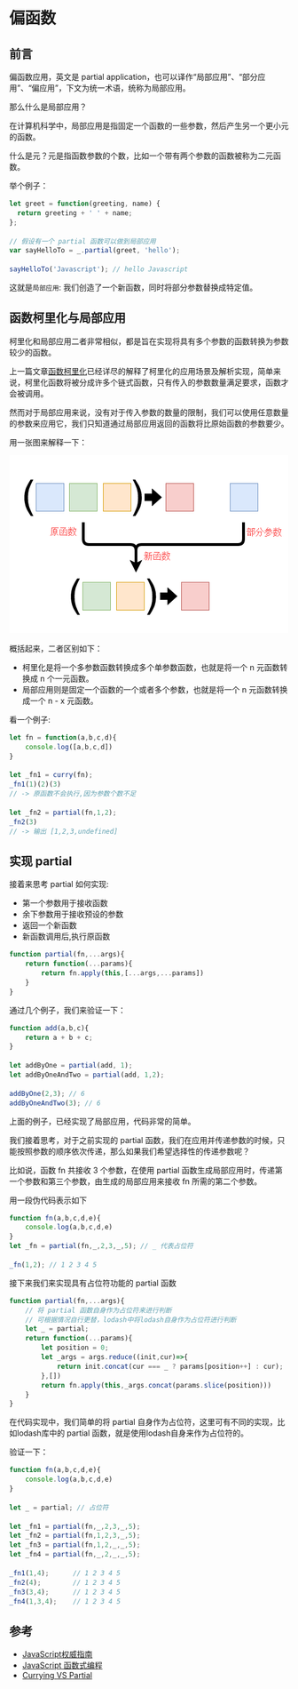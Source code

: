 # 偏函数

## 前言

偏函数应用，英文是 partial application，也可以译作“局部应用”、“部分应用”、“偏应用”，下文为统一术语，统称为局部应用。

那么什么是局部应用？

在计算机科学中，局部应用是指固定一个函数的一些参数，然后产生另一个更小元的函数。

什么是元？元是指函数参数的个数，比如一个带有两个参数的函数被称为二元函数。

举个例子：

```javascript
let greet = function(greeting, name) {
  return greeting + ' ' + name;
};

// 假设有一个 partial 函数可以做到局部应用
var sayHelloTo = _.partial(greet, 'hello');

sayHelloTo('Javascript'); // hello Javascript
```

这就是`局部应用`: 我们创造了一个新函数，同时将部分参数替换成特定值。

## 函数柯里化与局部应用

柯里化和局部应用二者非常相似，都是旨在实现将具有多个参数的函数转换为参数较少的函数。

上一篇文章[函数柯里化](https://juejin.im/post/5d2299faf265da1bb67a3b65)已经详尽的解释了柯里化的应用场景及解析实现，简单来说，柯里化函数将被分成许多个链式函数，只有传入的参数数量满足要求，函数才会被调用。

然而对于局部应用来说，没有对于传入参数的数量的限制，我们可以使用任意数量的参数来应用它，我们只知道通过局部应用返回的函数将比原始函数的参数要少。

用一张图来解释一下：

![](./1.png)

概括起来，二者区别如下：

+ 柯里化是将一个多参数函数转换成多个单参数函数，也就是将一个 n 元函数转换成 n 个一元函数。
+ 局部应用则是固定一个函数的一个或者多个参数，也就是将一个 n 元函数转换成一个 n - x 元函数。

看一个例子:

```javascript
let fn = function(a,b,c,d){
    console.log([a,b,c,d])
}

let _fn1 = curry(fn);
_fn1(1)(2)(3)
// -> 原函数不会执行,因为参数个数不足

let _fn2 = partial(fn,1,2);
_fn2(3)
// -> 输出 [1,2,3,undefined]

```

## 实现 partial

接着来思考 partial 如何实现:

+ 第一个参数用于接收函数
+ 余下参数用于接收预设的参数
+ 返回一个新函数
+ 新函数调用后,执行原函数

```javascript
function partial(fn,...args){
    return function(...params){
        return fn.apply(this,[...args,...params])
    }
}
```

通过几个例子，我们来验证一下：

```javascript
function add(a,b,c){
    return a + b + c;
}

let addByOne = partial(add, 1);
let addByOneAndTwo = partial(add, 1,2);

addByOne(2,3); // 6
addByOneAndTwo(3); // 6
```

上面的例子，已经实现了局部应用，代码非常的简单。

我们接着思考，对于之前实现的 partial 函数，我们在应用并传递参数的时候，只能按照参数的顺序依次传递，那么如果我们希望选择性的传递参数呢？

比如说，函数 fn 共接收 3 个参数，在使用 partial 函数生成局部应用时，传递第一个参数和第三个参数，由生成的局部应用来接收 fn 所需的第二个参数。

用一段伪代码表示如下

```javascript
function fn(a,b,c,d,e){
    console.log(a,b,c,d,e)
}
let _fn = partial(fn,_,2,3,_,5); // _ 代表占位符

_fn(1,2); // 1 2 3 4 5
```

接下来我们来实现具有占位符功能的 partial 函数

```javascript
function partial(fn,...args){
    // 将 partial 函数自身作为占位符来进行判断
    // 可根据情况自行更替，lodash中将lodash自身作为占位符进行判断
    let _ = partial;
    return function(...params){
        let position = 0;
        let _args = args.reduce((init,cur)=>{
            return init.concat(cur === _ ? params[position++] : cur);
        },[])
        return fn.apply(this,_args.concat(params.slice(position)))
    }
}
```

在代码实现中，我们简单的将 partial 自身作为占位符，这里可有不同的实现，比如lodash库中的 partial 函数，就是使用lodash自身来作为占位符的。

验证一下：

```javascript
function fn(a,b,c,d,e){
    console.log(a,b,c,d,e)
}

let _ = partial; // 占位符

let _fn1 = partial(fn,_,2,3,_,5);
let _fn2 = partial(fn,1,2,3,_,5);
let _fn3 = partial(fn,1,2,_,_,5);
let _fn4 = partial(fn,_,2,_,_,5);

_fn1(1,4);      // 1 2 3 4 5
_fn2(4);        // 1 2 3 4 5
_fn3(3,4);      // 1 2 3 4 5
_fn4(1,3,4);    // 1 2 3 4 5
```

## 参考

+ [JavaScript权威指南](https://book.douban.com/subject/10549733/)
+ [JavaScript 函数式编程](https://book.douban.com/subject/26579320/)
+ [Currying VS Partial](https://codeburst.io/javascript-currying-vs-partial-application-4db5b2442be8)
